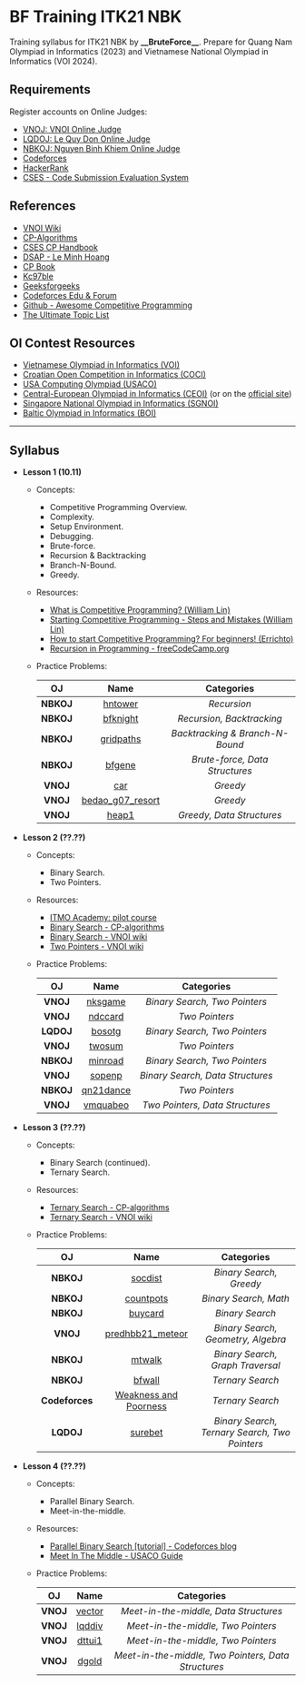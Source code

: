 # BF Training ITK21 NBK

Training syllabus for ITK21 NBK by **\_\_BruteForce\_\_**. Prepare for Quang Nam Olympiad in Informatics (2023) and Vietnamese National Olympiad in Informatics (VOI 2024).

## Requirements

Register accounts on Online Judges:
- [VNOJ: VNOI Online Judge](https://oj.vnoi.info/)
- [LQDOJ: Le Quy Don Online Judge](https://lqdoj.edu.vn/)
- [NBKOJ: Nguyen Binh Khiem Online Judge](https://nbk.homes/)
- [Codeforces](https://codeforces.com/)
- [HackerRank](https://www.hackerrank.com/)
- [CSES - Code Submission Evaluation System](https://cses.fi/)

## References

- [VNOI Wiki](https://vnoi.info/wiki/Home)
- [CP-Algorithms](https://cp-algorithms.com/)
- [CSES CP Handbook](https://cses.fi/book/index.php)
- [DSAP - Le Minh Hoang](https://drive.google.com/file/d/0BwcTB8a10LBwV1J3T2xDTGhQNmM/view?resourcekey=0-R4tnYInPWCKb5W_DK_JQwQ)
- [CP Book](https://cpbook.net/)
- [Kc97ble](https://sites.google.com/site/kc97ble/)
- [Geeksforgeeks](https://www.geeksforgeeks.org/)
- [Codeforces Edu & Forum](https://codeforces.com/edu/courses)
- [Github - Awesome Competitive Programming](https://github.com/lnishan/awesome-competitive-programming)
- [The Ultimate Topic List](https://blog.shahjalalshohag.com/topic-list/)

## OI Contest Resources

- [Vietnamese Olympiad in Informatics (VOI)](https://oj.vnoi.info/problems/?category=7&point_start=&point_end=)
- [Croatian Open Competition in Informatics (COCI)](https://hsin.hr/coci/)
- [USA Computing Olympiad (USACO)](http://www.usaco.org/index.php?page=contests)
- [Central-European Olympiad in Informatics (CEOI)](https://cses.fi/ceoi/list/) (or on the [official site](http://ceoi.inf.elte.hu/))
- [Singapore National Olympiad in Informatics (SGNOI)](https://github.com/noisg/sg_noi_archive)
- [Baltic Olympiad in Informatics (BOI)](https://cses.fi/boi/list/)

----
## Syllabus

- **Lesson 1 (10.11)**

  - Concepts:

    - Competitive Programming Overview.
    - Complexity.
    - Setup Environment.
    - Debugging.
    - Brute-force.
    - Recursion & Backtracking
    - Branch-N-Bound.
    - Greedy.

  - Resources:
    - [What is Competitive Programming? (William Lin)](https://youtu.be/ueNT-w7Oluw)
    - [Starting Competitive Programming - Steps and Mistakes (William Lin)](https://youtu.be/bVKHRtafgPc)
    - [How to start Competitive Programming? For beginners! (Errichto)](https://youtu.be/xAeiXy8-9Y8)
    - [Recursion in Programming - freeCodeCamp.org](https://youtu.be/IJDJ0kBx2LM)

  - Practice Problems:
  
    | OJ        | Name                                             | Categories                      |
    | :---:     | :---:                                            | :----:                          |
    | **NBKOJ** | [hntower](https://nbk.homes/problem/hntower)     | *Recursion*                     |
    | **NBKOJ** | [bfknight](https://nbk.homes/problem/bfknight)   | *Recursion, Backtracking*       |
    | **NBKOJ** | [gridpaths](https://nbk.homes/problem/gridpaths) | *Backtracking & Branch-N-Bound* |
    | **NBKOJ** | [bfgene](https://nbk.homes/problem/bfgene)       | *Brute-force, Data Structures*  |
    | **VNOJ**  | [car](https://oj.vnoi.info/problem/car)          | *Greedy*                        |
    | **VNOJ**  | [bedao_g07_resort](https://oj.vnoi.info/problem/bedao_g07_resort) | *Greedy*       |
    | **VNOJ**  | [heap1](https://oj.vnoi.info/problem/heap1)      | *Greedy, Data Structures*       |

- **Lesson 2 (??.??)**

  - Concepts:

    - Binary Search.
    - Two Pointers.

  - Resources:

    - [ITMO Academy: pilot course](https://codeforces.com/edu/course/2)
    - [Binary Search - CP-algorithms](https://cp-algorithms.com/num_methods/binary_search.html)
    - [Binary Search - VNOI wiki](https://vnoi.info/wiki/algo/basic/binary-search.md)
    - [Two Pointers - VNOI wiki](https://vnoi.info/wiki/algo/basic/two-pointers.md)

  - Practice Problems:

    | OJ        | Name                                             | Categories                      |
    | :---:     | :---:                                            | :----:                          |
    | **VNOJ**  | [nksgame](https://oj.vnoi.info/problem/nksgame)  | *Binary Search, Two Pointers*   |
    | **VNOJ**  | [ndccard](https://oj.vnoi.info/problem/ndccard)  | *Two Pointers*                  |
    | **LQDOJ** | [bosotg](https://lqdoj.edu.vn/problem/1819bosotg)| *Binary Search, Two Pointers*   |
    | **VNOJ**  | [twosum](https://oj.vnoi.info/problem/twosum)    | *Two Pointers*                  |
    | **NBKOJ** | [minroad](https://nbk.homes/problem/voi14minroad)| *Binary Search, Two Pointers*   |
    | **VNOJ**  | [sopenp](https://oj.vnoi.info/problem/sopenp)    | *Binary Search, Data Structures*|
    | **NBKOJ** | [qn21dance](https://nbk.homes/problem/qn21dance) | *Two Pointers*                  |
    | **VNOJ**  | [vmquabeo](https://oj.vnoi.info/problem/vmquabeo)| *Two Pointers, Data Structures* |

- **Lesson 3 (??.??)**

  - Concepts:

    - Binary Search (continued).
    - Ternary Search.

  - Resources:

    - [Ternary Search - CP-algorithms](https://cp-algorithms.com/num_methods/ternary_search.html)
    - [Ternary Search - VNOI wiki](https://vnoi.info/wiki/translate/emaxx/Tim-kiem-tam-phan-Ternary-Search.md)

  - Practice Problems:

    | OJ        | Name                                             | Categories                      |
    | :---:     | :---:                                            | :----:                          |
    | **NBKOJ** | [socdist](https://nbk.homes/problem/socdist)     | *Binary Search, Greedy*         |
    | **NBKOJ** | [countpots](https://nbk.homes/problem/countpots) | *Binary Search, Math*           |
    | **NBKOJ** | [buycard](https://nbk.homes/problem/buycard)     | *Binary Search*                 |
    | **VNOJ**  | [predhbb21_meteor](https://oj.vnoi.info/problem/predhbb21_meteor) | *Binary Search, Geometry, Algebra* |
    | **NBKOJ** | [mtwalk](https://nbk.homes/problem/mtwalk)       | *Binary Search, Graph Traversal*|
    | **NBKOJ** | [bfwall](https://nbk.homes/problem/bfwall)       | *Ternary Search*                |
    | **Codeforces** | [Weakness and Poorness](https://codeforces.com/problemset/problem/578/C) | *Ternary Search* |
    | **LQDOJ** | [surebet](https://lqdoj.edu.vn/problem/surebet)  | *Binary Search, Ternary Search, Two Pointers* |

- **Lesson 4 (??.??)**

  - Concepts:

    - Parallel Binary Search.
    - Meet-in-the-middle.

  - Resources:

    - [Parallel Binary Search [tutorial] - Codeforces blog](https://codeforces.com/blog/entry/45578)
    - [Meet In The Middle - USACO Guide](https://usaco.guide/gold/meet-in-the-middle?lang=cpp)

  - Practice Problems:

    | OJ        | Name                                             | Categories                            |
    | :---:     | :---:                                            | :----:                                |
    | **VNOJ**  | [vector](https://oj.vnoi.info/problem/vector)    | *Meet-in-the-middle, Data Structures* |
    | **VNOJ**  | [lqddiv](https://oj.vnoi.info/problem/lqddiv)    | *Meet-in-the-middle, Two Pointers*    |
    | **VNOJ**  | [dttui1](https://oj.vnoi.info/problem/dttui1)    | *Meet-in-the-middle, Two Pointers*    |
    | **VNOJ**  | [dgold](https://oj.vnoi.info/problem/dgold)      | *Meet-in-the-middle, Two Pointers, Data Structures* |